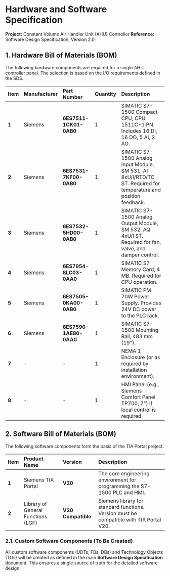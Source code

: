# Hardware and Software Specification

**Project:** Constant Volume Air Handler Unit (AHU) Controller
**Reference:** Software Design Specification, Version 2.0

## 1. Hardware Bill of Materials (BOM)

The following hardware components are required for a single AHU controller panel. The selection is based on the I/O requirements defined in the SDS.

| Item | Manufacturer | Part Number | Quantity | Description |
| :--- | :--- | :--- | :--- | :--- |
| **1** | Siemens | **6ES7511-1CK01-0AB0** | 1 | SIMATIC S7-1500 Compact CPU, CPU 1511C-1 PN. Includes 16 DI, 16 DO, 5 AI, 2 AO. |
| **2** | Siemens | **6ES7531-7KF00-0AB0** | 1 | SIMATIC S7-1500 Analog Input Module, SM 531, AI 8xU/I/RTD/TC ST. Required for temperature and position feedback. |
| **3** | Siemens | **6ES7532-5HD00-0AB0** | 1 | SIMATIC S7-1500 Analog Output Module, SM 532, AQ 4xU/I ST. Required for fan, valve, and damper control. |
| **4** | Siemens | **6ES7954-8LC03-0AA0** | 1 | SIMATIC S7 Memory Card, 4 MB. Required for CPU operation. |
| **5** | Siemens | **6ES7505-0KA00-0AB0** | 1 | SIMATIC PM 70W Power Supply. Provides 24V DC power to the PLC rack. |
| **6** | Siemens | **6ES7590-1AE80-0AA0** | 1 | SIMATIC S7-1500 Mounting Rail, 483 mm (19"). |
| **7** | - | - | 1 | NEMA 1 Enclosure (or as required by installation environment). |
| **8** | - | - | 1 | HMI Panel (e.g., Siemens Comfort Panel TP700, 7") if local control is required. |


## 2. Software Bill of Materials (BOM)

The following software components form the basis of the TIA Portal project.

| Item | Product Name | Version | Description |
| :--- | :--- | :--- | :--- |
| **1** | Siemens TIA Portal | **V20** | The core engineering environment for programming the S7-1500 PLC and HMI. |
| **2** | Library of General Functions (LGF) | **V20 Compatible** | Siemens library for standard functions. Version must be compatible with TIA Portal V20. |

### 2.1. Custom Software Components (To Be Created)

All custom software components (UDTs, FBs, DBs) and Technology Objects (TOs) will be created as defined in the main **Software Design Specification** document. This ensures a single source of truth for the detailed software design.
